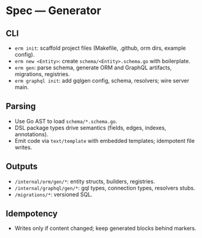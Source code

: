 # Spec — Generator

## CLI
- `erm init`: scaffold project files (Makefile, .github, orm dirs, example config).
- `erm new <Entity>`: create `schema/<Entity>.schema.go` with boilerplate.
- `erm gen`: parse schema, generate ORM and GraphQL artifacts, migrations, registries.
- `erm graphql init`: add gqlgen config, schema, resolvers; wire server main.

## Parsing
- Use Go AST to load `schema/*.schema.go`.
- DSL package types drive semantics (fields, edges, indexes, annotations).
- Emit code via `text/template` with embedded templates; idempotent file writes.

## Outputs
- `/internal/orm/gen/*`: entity structs, builders, registries.
- `/internal/graphql/gen/*`: gql types, connection types, resolvers stubs.
- `/migrations/*`: versioned SQL.

## Idempotency
- Writes only if content changed; keep generated blocks behind markers.
